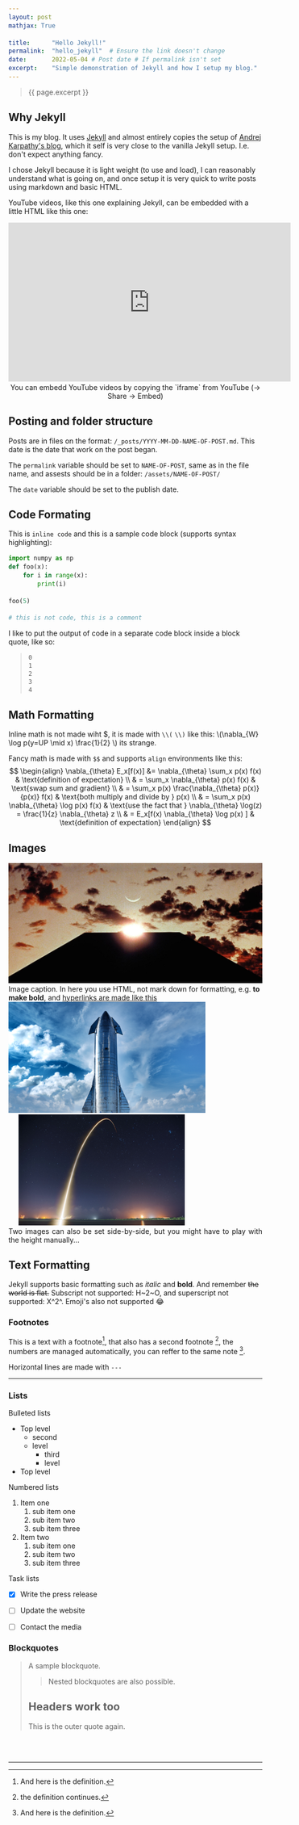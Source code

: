 ```yaml
---
layout: post
mathjax: True

title:      "Hello Jekyll!"
permalink:  "hello_jekyll"  # Ensure the link doesn't change
date:       2022-05-04 # Post date # If permalink isn't set
excerpt:    "Simple demonstration of Jekyll and how I setup my blog."
---
```

> {{ page.excerpt }}
<!-- SHOULD BE IN THE TOP OF EACH POST-->
<!-- TODO: put this into the headder -->

## Why Jekyll

This is my blog. It uses [Jekyll](http://jekyllrb.com/) and almost entirely copies the setup of [Andrej Karpathy's blog](https://github.com/karpathy/karpathy.github.io), which it self is very close to the vanilla Jekyll setup. I.e. don't expect anything fancy.

I chose Jekyll because it is light weight (to use and load), I can reasonably understand what is going on, and once setup it is very quick to write posts using markdown and basic HTML.

YouTube videos, like this one explaining Jekyll, can be embedded with a little HTML like this one:

<!-- EMBED YOUTUBE -->
<div class="imgcap" style="text-align:center;">
    <iframe width="560" height="315" src="https://www.youtube.com/embed/iWowJBRMtpc" title="YouTube video player" frameborder="0" allow="accelerometer; autoplay; clipboard-write; encrypted-media; gyroscope; picture-in-picture" allowfullscreen></iframe>
    <div class="thecap" > You can embedd YouTube videos by copying the `iframe` from YouTube (-> Share -> Embed)
    </div>
</div>

## Posting and folder structure

Posts are in files on the format: `/_posts/YYYY-MM-DD-NAME-OF-POST.md`. This date is the date that work on the post began.

The `permalink` variable should be set to `NAME-OF-POST`, same as in the file name, and assests should be in a folder: `/assets/NAME-OF-POST/`

The `date` variable should be set to the publish date.

## Code Formating
This is `inline code` and this is a sample code block (supports syntax highlighting): 

``` py
import numpy as np
def foo(x):
    for i in range(x):
        print(i)

foo(5)

# this is not code, this is a comment
```

I like to put the output of code in a separate code block inside a block quote, like so:
> ```
> 0
> 1
> 2
> 3
> 4
> ```


## Math Formatting
Inline math is not made wiht $, it is made with `\\(` `\\)` like this:
\\(\nabla_{W} \log p(y=UP \mid x)  \frac{1}{2} \\)
its strange.

Fancy math is made with `$$` and supports `align` environments like this:
$$
\begin{align}
\nabla_{\theta} E_x[f(x)] &= \nabla_{\theta} \sum_x p(x) f(x) & \text{definition of expectation} \\
& = \sum_x \nabla_{\theta} p(x) f(x) & \text{swap sum and gradient} \\
& = \sum_x p(x) \frac{\nabla_{\theta} p(x)}{p(x)} f(x) & \text{both multiply and divide by } p(x) \\
& = \sum_x p(x) \nabla_{\theta} \log p(x) f(x) & \text{use the fact that } \nabla_{\theta} \log(z) = \frac{1}{z} \nabla_{\theta} z \\
& = E_x[f(x) \nabla_{\theta} \log p(x) ] & \text{definition of expectation}
\end{align}
$$


## Images
<!-- EMBED 1x IMAGE -->
<div class="imgcap">
    <img src="/assets/hello-jekyll/2001 Space Odessey.jpg">
    <div class="thecap" >Image caption. In here you use HTML, not mark down for formatting, e.g. <b>to make bold</b>, and <a href="https://htmlcheatsheet.com/">hyperlinks are made like this</a>
    </div>
</div>


<!-- EMBED 2x IMAGE -->
<div class="imgcap">
<div style="display:inline-block">
    <img src="/assets/hello-jekyll/SpaceX 1128775.png" height="220">
</div>
<div style="display:inline-block; margin-left: 20px;">
    <img src="/assets/hello-jekyll/SpaceX13.jpg" height="220">
</div>
<div class="thecap" style="text-align:justify;">Two images can also be set side-by-side, but you might have to play with the height manually...</div>
</div>


## Text Formatting
Jekyll supports basic formatting such as _italic_ and **bold**. And remember ~~the world is flat.~~
Subscript not supported: H~2~O, and superscript not supported: X^2^.
Emoji's also not supported :joy:


### Footnotes
This is a text with a footnote[^1], that also has a second footnote [^10], the numbers are managed automatically, you can reffer to the same note [^1].

[^1]: And here is the definition.
[^10]: the definition continues.


Horizontal lines are made with `---`

---

### Lists

Bulleted lists
* Top level
    * second 
    * level
        * third
        * level
* Top level

Numbered lists
1. Item one
   1. sub item one
   2. sub item two
   3. sub item three
2. Item two
   1. sub item one
   2. sub item two
   3. sub item three

Task lists
- [x]  Write the press release
- [ ]  Update the website
- [ ]  Contact the media


### Blockquotes
> A sample blockquote.
>
> >Nested blockquotes are
> >also possible.
>
> ## Headers work too
> This is the outer quote again.



<!-- TODO: Put this in the footer -->
<!-- END EACH POST WITH THIS -->
<br><br>

___